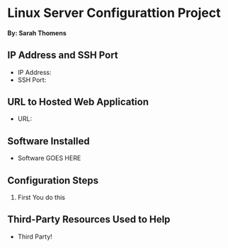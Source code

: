 # Linux Server Configurattion Project

#### By: Sarah Thomens


## IP Address and SSH Port

* IP Address:
* SSH Port:


## URL to Hosted Web Application

* URL:


## Software Installed

* Software GOES HERE


## Configuration Steps

1. First You do this

## Third-Party Resources Used to Help

* Third Party!

